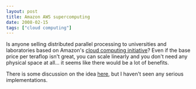 ```yaml
---
layout: post
title: Amazon AWS supercomputing
date: 2008-02-15
tags: ["cloud computing"]
---
```


Is anyone selling distributed parallel processing to universities and laboratories based on Amazon's [cloud computing initiative](http://aws.amazon.com/)? Even if the base price per teraflop isn't great, you can scale linearly and you don't need any physical space at all... it seems like there would be a lot of benefits. 

 There is some discussion on the idea [here](http://aws.typepad.com/aws/2007/06/amazon_ec2_for_.html), but I haven't seen any serious implementations.